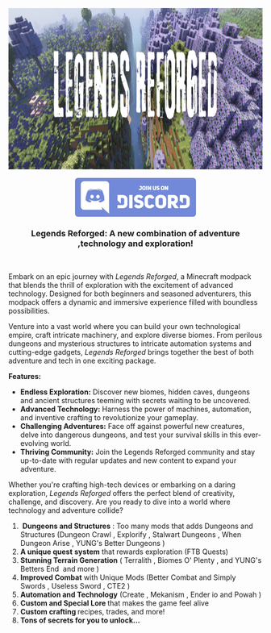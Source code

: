 <p><img src="https://raw.githubusercontent.com/ibrahimemiraydin/Legends-Reforged/refs/heads/main/assets/description-images/banner2.png" alt="title" width="1280" height="320"></p>
<p style="text-align: left;"><strong><a href="https://discord.gg/vVqSqUhNb9" rel="nofollow"><img style="display: block; margin-left: auto; margin-right: auto;" src="https://raw.githubusercontent.com/mahjerion/Craft-to-Exile-Dissonance-Server/master/images/buttons/disc.png" alt="disc button" width="240" height="77"></a></strong></p>
<h3 style="text-align: center;"><strong>Legends Reforged: A new combination of adventure ,technology and exploration!</strong></h3>
<p>&nbsp;</p>
<p>Embark on an epic journey with <em>Legends Reforged</em>, a Minecraft modpack that blends the thrill of exploration with the excitement of advanced technology. Designed for both beginners and seasoned adventurers, this modpack offers a dynamic and immersive experience filled with boundless possibilities.</p>
<p>Venture into a vast world where you can build your own technological empire, craft intricate machinery, and explore diverse biomes. From perilous dungeons and mysterious structures to intricate automation systems and cutting-edge gadgets, <em>Legends Reforged</em> brings together the best of both adventure and tech in one exciting package.</p>
<p><strong>Features:</strong></p>
<ul>
<li><strong>Endless Exploration:</strong> Discover new biomes, hidden caves, dungeons and ancient structures teeming with secrets waiting to be uncovered.</li>
<li><strong>Advanced Technology:</strong> Harness the power of machines, automation, and inventive crafting to revolutionize your gameplay.</li>
<li><strong>Challenging Adventures:</strong> Face off against powerful new creatures, delve into dangerous dungeons, and test your survival skills in this ever-evolving world.</li>
<li><strong>Thriving Community:</strong> Join the Legends Reforged community and stay up-to-date with regular updates and new content to expand your adventure.</li>
</ul>
<p>Whether you're crafting high-tech devices or embarking on a daring exploration, <em>Legends Reforged</em> offers the perfect blend of creativity, challenge, and discovery. Are you ready to dive into a world where technology and adventure collide?</p>
<ol>
<li>&nbsp;<strong>Dungeons and Structures</strong> : Too many mods that adds Dungeons and Structures (Dungeon Crawl , Explorify , Stalwart Dungeons , When Dungeon Arise , YUNG's Better Dungeons )</li>
<li><strong>A unique quest</strong> <strong>system</strong> that rewards exploration (FTB Quests)</li>
<li><strong>Stunning Terrain Generation</strong> ( Terralith , Biomes O' Plenty , and YUNG's Betters End&nbsp; and more )</li>
<li><strong>Improved Combat</strong> with Unique Mods (Better Combat and Simply Swords , Useless Sword , CTE2 )</li>
<li><strong>Automation and Technology</strong> (Create ,&nbsp;Mekanism , Ender io and Powah )</li>
<li><strong>Custom and Special Lore </strong>that makes the game feel alive</li>
<li><strong>Custom crafting </strong>recipes, trades, and more!</li>
<li><strong>Tons of secrets for you to unlock...</strong></li>
</ol>
<p style="text-align: left;">&nbsp;</p>
<p style="text-align: left;">&nbsp;</p>
<p style="text-align: left;">&nbsp;</p>
